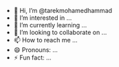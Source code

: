 - 👋 Hi, I’m @tarekmohamedhammad
- 👀 I’m interested in ...
- 🌱 I’m currently learning ...
- 💞️ I’m looking to collaborate on ...
- 📫 How to reach me ...
- 😄 Pronouns: ...
- ⚡ Fun fact: ...

<!---
tarekmohamedhammad/tarekmohamedhammad is a ✨ special ✨ repository because its `README.md` (this file) appears on your GitHub profile.
You can click the Preview link to take a look at your changes.
--->
